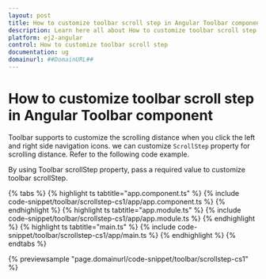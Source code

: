 ```yaml
---
layout: post
title: How to customize toolbar scroll step in Angular Toolbar component | Syncfusion
description: Learn here all about How to customize toolbar scroll step in Syncfusion Angular Toolbar component of Syncfusion Essential JS 2 and more.
platform: ej2-angular
control: How to customize toolbar scroll step 
documentation: ug
domainurl: ##DomainURL##
---
```


# How to customize toolbar scroll step in Angular Toolbar component

Toolbar supports to customize the scrolling distance when you click the left and right side navigation icons. we can customize `ScrollStep` property for scrolling distance. Refer to the following code example.

By using Toolbar scrollStep property, pass a required value to customize toolbar scrollStep.

{% tabs %}
{% highlight ts tabtitle="app.component.ts" %}
{% include code-snippet/toolbar/scrollstep-cs1/app/app.component.ts %}
{% endhighlight %}
{% highlight ts tabtitle="app.module.ts" %}
{% include code-snippet/toolbar/scrollstep-cs1/app/app.module.ts %}
{% endhighlight %}
{% highlight ts tabtitle="main.ts" %}
{% include code-snippet/toolbar/scrollstep-cs1/app/main.ts %}
{% endhighlight %}
{% endtabs %}
  
{% previewsample "page.domainurl/code-snippet/toolbar/scrollstep-cs1" %}
